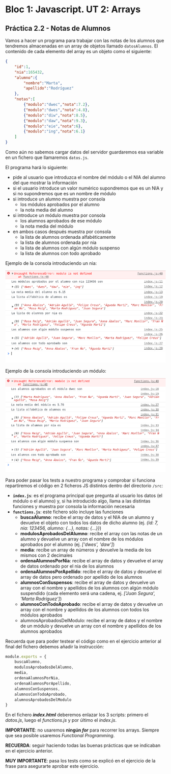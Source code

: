 # Bloc 1: Javascript. UT 2: Arrays
## Práctica 2.2 - Notas de Alumnos
Vamos a hacer un programa para trabajar con las notas de los alumnos que tendremos almacenadas en un array de objetos llamado `datosAlumnos`. El contenido de cada elemento del array es un objeto como el siguiente:

```json
{
	"id":1,
	"nia":165432,
	"alumno":{
		"nombre":"Marta",
		"apellido":"Rodríguez"
	},
	"notas":[
		{"modulo":"dwec","nota":7.2},
		{"modulo":"dwes","nota":4.8},
		{"modulo":"diw","nota":8.5},
		{"modulo":"daw","nota":9.3},
		{"modulo":"eie","nota":6},
		{"modulo":"ing","nota":6.1}
	]
}
```

Como aún no sabemos cargar datos del servidor guardaremos esa variable en un fichero que llamaremos `datos.js`.

El programa hará lo siguiente:
- pide al usuario que introduzca el nombre del módulo o el NIA del alumno del que mostrar la información
- si el usuario introduce un valor numérico supondremos que es un NIA y si no supondremos que es un nombre de módulo
- si introduce un alumno muestra por consola
  - los módulos aprobados por el alumno
  - la nota media del alumno
- si introduce un módulo muestra por consola
  - los alumnos aprobados de ese módulo
  - la nota media del módulo
- en ambos casos después muestra por consola
  - la lista de alumnos ordenada alfabéticamente
  - la lista de alumnos ordenada por nia
  - la lista de alumnos con algún módulo suspenso
  - la lista de alumnos con todo aprobado

Ejemplo de la consola introduciendo un nia:

![consola Alumno](media/consoleAlumno.png)

Ejemplo de la consola introduciendo un módulo:

![consola Modulo](media/consoleModulo.png)

Para poder pasar los tests a nuestro programa y comprobar si funciona repartiremos el código en 2 ficheros JS distintos dentro del directorio `/src`:
- **`index.js`**: es el programa principal que pregunta al usuario los datos (el módulo o el alumno) y, si ha introducido algo, llama a las distintas funciones y muestra por consola la información necesaria
- **`functions.js`**: este fichero sólo incluye las funciones
  - **buscaAlumno**: recibe el array de datos y el NIA de un alumno y devuelve el objeto con todos los datos de dicho alumno (ej. _{id: 7, nia: 123456, alumno: {...}, notas: {...}}_)
  - **modulosAprobadosDelAlumno**: recibe el array con las notas de un alumno y devuelve un array con el nombre de los módulos aprobados por el alumno (ej. _['dwes', 'daw']_)
  - **media**: recibe un array de números y devuelve la media de los mismos con 2 decimales
  - **ordenaAlumnosPorNia**: recibe el array de datos y devuelve el array de datos ordenado por el nia de los alumnos
  - **ordenaAlumnosPorApellido**: recibe el array de datos y devuelve el array de datos pero ordenado por apellido de los alumnos
  - **alumnosConSuspensos**: recibe el array de datos y devuelve un array con el nombre y apellidos de los alumnos con algún módulo suspendido (cada elemento será una cadena, ej. _['Juan Segura', 'Marta Rodríguez']_)
  - **alumnosConTodoAprobado**: recibe el array de datos y devuelve un array con el nombre y apellidos de los alumnos con todos los módulos aprobados
  - alumnosAprobadosDelModulo: recibe el array de datos y el nombre de un módulo y devuelve un array con el nombre y apellidos de los alumnos aprobados

Recuerda que para poder testear el código como en el ejercicio anterior al final del fichero debemos añadir la instrucción:

```javascript
module.exports = {
    buscaAlumno,
    modulosAprobadosDelAlumno,
    media,
    ordenaAlumnosPorNia,
    ordenaAlumnosPorApellido,
    alumnosConSuspensos,
    alumnosConTodoAprobado,
    alumnosAprobadosDelModulo
}
```

En el fichero _**index.html**_ deberemos enlazar los 3 scripts: primero el _datos.js_, luego el _functions.js_ y por último el _index.js_.

**IMPORTANTE**: no usaremos **ningún _for_** para recorrer los arrays. Siempre que sea posible usaremos _Functional Programming_.

**RECUERDA**: seguir haciendo todas las buenas prácticas que se indicaban en el ejercicio anterior.

**MUY IMPORTANTE**: pasa los tests como se explicó en el ejercicio de la frase para asegurarte aprobar este ejercicio.
